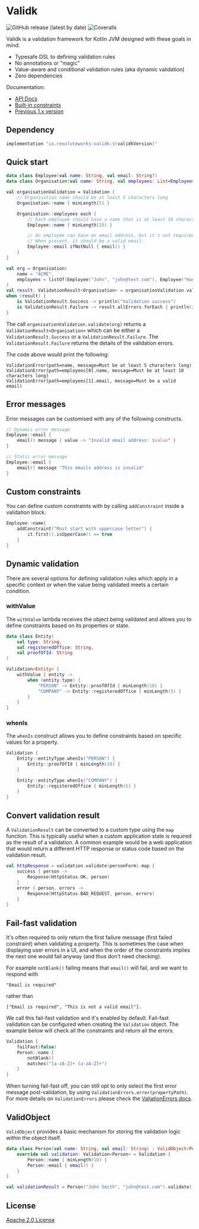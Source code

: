 # Validk

![GitHub release (latest by date)](https://img.shields.io/github/v/release/resoluteworks/validk)
![Coveralls](https://img.shields.io/coverallsCoverage/github/resoluteworks/validk)

Validk is a validation framework for Kotlin JVM designed with these goals in mind:
* Typesafe DSL to defining validation rules
* No annotations or "magic"
* Value-aware and conditional validation rules (aka dynamic validation)
* Zero dependencies

Documentation:
* [API Docs](https://resoluteworks.github.io/validk/validk/validk/io.validk/index.html)
* [Built-in constraints](https://resoluteworks.github.io/validk/validk/validk/io.validk.constraints/index.html)
* [Previous 1.x version](https://github.com/resoluteworks/validk/tree/v1.2.9)

## Dependency

```groovy
implementation "io.resoluteworks:validk:${validkVersion}"
```

## Quick start

```kotlin
data class Employee(val name: String, val email: String?)
data class Organisation(val name: String, val employees: List<Employee>)

val organisationValidation = Validation {
    // Organisation name should be at least 5 characters long
    Organisation::name { minLength(5) }

    Organisation::employees each {
        // Each employee should have a name that is at least 10 characters long.
        Employee::name { minLength(10) }

        // An employee can have an email address, but it's not required.
        // When present, it should be a valid email.
        Employee::email ifNotNull { email() }
    }
}

val org = Organisation(
    name = "ACME",
    employees = listOf(Employee("John", "john@test.com"), Employee("Hannah Johnson", "hanna"))
)
val result: ValidationResult<Organisation> = organisationValidation.validate(org)
when (result) {
    is ValidationResult.Success -> println("Validation success")
    is ValidationResult.Failure -> result.allErrors.forEach { println(it) }
}
```

The call `organisationValidation.validate(org)` returns a `ValidationResult<Organisation>` which can be either a
`ValidationResult.Success` or a `ValidationResult.Failure`. The `ValidationResult.Failure` returns the details
of the validation errors.

The code above would print the following:

```text
ValidationError(path=name, message=Must be at least 5 characters long)
ValidationError(path=employees[0].name, message=Must be at least 10 characters long)
ValidationError(path=employees[1].email, message=Must be a valid email)
```

## Error messages
Error messages can be customised with any of the following constructs.
```kotlin
// Dynamic error message
Employee::email {
    email() message { value -> "Invalid email address: $value" }
}

// Static error message
Employee::email {
    email() message "This emails address is invalid"
}
```

## Custom constraints
You can define custom constraints with by calling `addConstraint` inside a validation block.
```kotlin
Employee::name{
    addConstraint("Must start with uppercase letter") {
        it.first().isUpperCase() == true
    }
}
```

## Dynamic validation
There are several options for defining validation rules which apply in a specific context or when
the value being validated meets a certain condition.

### withValue
The `withValue` lambda receives the object being validated and allows you to define constraints based
on its properties or state.
```kotlin
data class Entity(
    val type: String,
    val registeredOffice: String,
    val proofOfId: String
)

Validation<Entity> {
    withValue { entity ->
        when (entity.type) {
            "PERSON" -> Entity::proofOfId { minLength(10) }
            "COMPANY" -> Entity::registeredOffice { minLength(5) }
        }
    }
}
```

### whenIs
The `whenIs` construct allows you to define constraints based on specific values for a property.
```kotlin
Validation {
    Entity::entityType.whenIs("PERSON") {
        Entity::proofOfId { minLength(10) }
    }

    Entity::entityType.whenIs("COMPANY") {
        Entity::registeredOffice { minLength(5) }
    }
}
```

## Convert validation result
A `ValidationResult` can be converted to a custom type using the `map` function. This is typically
useful when a custom application state is required as the result of a validation. A common example
would be a web application that would return a different HTTP response or status code based on the
validation result.

```kotlin
val httpResponse = validation.validate(personForm).map {
    success { person ->
        Response(HttpStatus.OK, person)
    }
    error { person, errors ->
        Response(HttpStatus.BAD_REQUEST, person, errors)
    }
}
```

## Fail-fast validation

It's often required to only return the first failure message (first failed constraint) when validating a property.
This is sometimes the case when displaying user errors in a UI, and when the order of the constraints
implies the next one would fail anyway (and thus don't need checking).

For example `notBlank()` failing means that `email()` will fail, and we want to respond with
```
"Email is required"
```
rather than
```
["Email is required", "This is not a valid email"].
```

We call this fail-fast validation and it's enabled by default. Fail-fast validation can be configured when creating
the `Validation` object. The example below will check all the constraints and return all the errors.

```kotlin
Validation {
    failFast(false)
    Person::name {
        notBlank()
        matches("[a-zA-Z]+ [a-zA-Z]+")
    }
}
```

When turning fail-fast off, you can still opt to only select the first error message post-validation, by using
`ValidationErrors.error(propertyPath)`.  For more details on `ValidationErrors` please check the [ValiationErrors docs](https://resoluteworks.github.io/validk/validk/validk/io.validk/-validation-errors/index.html).

## ValidObject

`ValidObject` provides a basic mechanism for storing the validation logic within the object itself.

```kotlin
data class Person(val name: String, val email: String) : ValidObject<Person> {
    override val validation: Validation<Person> = Validation {
        Person::name { minLength(10) }
        Person::email { email() }
    }
}

val validationResult = Person("John Smith", "john@test.com").validate()
```

## License
[Apache 2.0 License](LICENSE)
